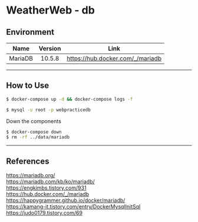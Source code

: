 # WeatherWeb - db

## Environment

| Name | Version | Link |
|:-:|:-:|:-:|
| MariaDB | 10.5.8 | <https://hub.docker.com/_/mariadb> |

---

## How to Use

```bash
$ docker-compose up -d && docker-compose logs -f
```

```bash
$ mysql -u root -p webpracticedb
```

Down the components
```bash
$ docker-compose down
$ rm -rf ../data/mariadb
```

---

## References

<https://mariadb.org/>  
<https://mariadb.com/kb/ko/mariadb/>  
<https://engkimbs.tistory.com/931>  
<https://hub.docker.com/_/mariadb>  
<https://happygrammer.github.io/docker/mariadb/>  
<https://kamang-it.tistory.com/entry/DockerMysqlInitSql>  
<https://judo0179.tistory.com/69>  
